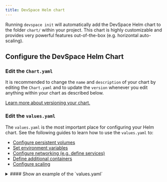 ```yaml
---
title: DevSpace Helm chart
---
```


Running `devspace init` will automatically add the DevSpace Helm chart to the folder `chart/` within your project. This chart is highly customizable and provides very powerful features out-of-the-box (e.g. horizontal auto-scaling).

## Configure the DevSpace Helm Chart

### Edit the `Chart.yaml`
It is recommended to change the `name` and `description` of your chart by editing the `Chart.yaml` and to update the `version` whenever you edit anything within your chart as described below.

[Learn more about versioning your chart.](https://docs.helm.sh/chart_best_practices/#version-numbers)

### Edit the `values.yaml`
The `values.yaml` is the most important place for configuring your Helm chart. See the following guides to learn how to use the `values.yaml` to:
- [Configure persistent volumes](./persistent-volumes)
- [Set environment variables](./environment-variables)
- [Configure networking (e.g. define services)](./networking#TODO)
- [Define additional containers](./containers)
- [Configure scaling](./scaling)

<details>
<summary>
#### Show an example of the `values.yaml`
</summary>
```yaml
components:
- name: default
  replicas: 1
  containers:
  - name: default
    image: dscr.io/username/image
    command:
    - "sleep"
    args:
    - "999999999"
    resources:
      limits:
        cpu: "200m"
        memory: "300Mi"
        ephemeralStorage: "1Gi"
      requests: 
        cpu: "100m"
        memory: "100Mi"
        ephemeralStorage: "500Mi"
    env:
    - name: MY_ENV_VAR
      value: "test123"
    volumeMounts:
    - containerPath: /usr/share/nginx/html
      volume:
        name: nginx
        path: /nginx/html
        readOnly: false
  service:
    name: external
    type: ClusterIP
    ports:
    - externalPort: 80
      containerPort: 3000
  autoScaling:
    horizontal:
      maxReplicas: 4
      averageCPU: 80
      averageMemory: "200Mi"

volumes:
- name: nginx
  size: "2Gi"

pullSecrets:
- custom-pull-secret
```
</details>

By default, `devspace init` will create a minimal `values.yaml` containing the most important configuration options.

### Add dependencies in `requirements.yaml`
Generally, it is recommended to use `devspace add package [CHART_NAME]` to add a dependency and `devspace remove package [CHART_NAME]` to remove a dependency instead of manually editing the `requirements.yaml`. However, it can be useful to edit the `requirements.yaml` to change the version of a dependency.

Learn more about [adding and removing packages](./packges).

### Customize `templates/`

> It is highly recommended **NOT** to edit any files within the `template/` folder of the DevSpace Helm chart.

You can [add custom templates or Kubernetes manifests](./custom-manifests) if needed. It is, however, recommended that you prefix the filenames with `_` to allow you to run `devspace update chart` to [update your DevSpace Helm chart](#update-the-devspace-helm-chart) without breaking anything.

## Update the DevSpace Helm chart
The DevSpace Helm chart is constantly being improved. To get the newest version of it, you can run `devspace update chart`.

> Updating the DevSpace Helm chart will only add or modify files in `template/`.

If you want to add custom template files in `templates/`, you should prefix the filename of the custom templates with `_` to make sure that they will not be removed or replaced when running `devspace update chart`.

[Learn more about adding custom templates and manifests.](./custom-manifests)

---
## FAQ

<details>
<summary>
### Why should I use the DevSpace Helm chart?
</summary>
The DevSpace Helm chart is optimized for developer productivity and provides the following benefits:
- Follows the [best practices for Helm charts](https://docs.helm.sh/chart_best_practices)
- Easy configuration for horizontal auto-scaling
- Out-of-the-box ingress connectivity via service `external`
- Simple service configuration for your deployments
- Automatic provisioning of pods as StatefulSets if volumes are attached
- Automatic provisioning of pods as Deployments if they are stateless
- Optimized for easy rollbacks if chart deployment fails
- Easy updates via `devspace update chart`
</details>
